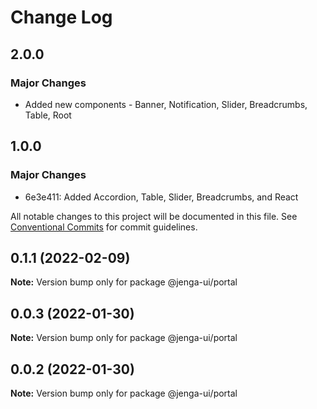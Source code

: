 # Change Log

## 2.0.0

### Major Changes

- Added new components - Banner, Notification, Slider, Breadcrumbs, Table, Root

## 1.0.0

### Major Changes

- 6e3e411: Added Accordion, Table, Slider, Breadcrumbs, and React

All notable changes to this project will be documented in this file.
See [Conventional Commits](https://conventionalcommits.org) for commit guidelines.

## 0.1.1 (2022-02-09)

**Note:** Version bump only for package @jenga-ui/portal

## 0.0.3 (2022-01-30)

**Note:** Version bump only for package @jenga-ui/portal

## 0.0.2 (2022-01-30)

**Note:** Version bump only for package @jenga-ui/portal
